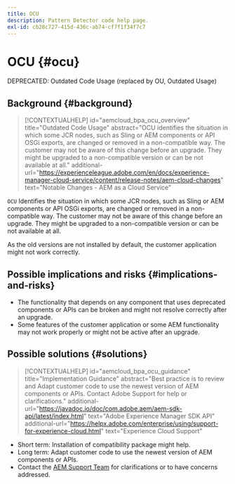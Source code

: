 ```yaml
---
title: OCU
description: Pattern Detector code help page.
exl-id: cb28c727-415d-436c-ab74-cf7f1f34f7c7
---
```

# OCU {#ocu}

DEPRECATED: Outdated Code Usage (replaced by OU, Outdated Usage)

## Background {#background}

>[!CONTEXTUALHELP]
>id="aemcloud_bpa_ocu_overview"
>title="Outdated Code Usage"
>abstract="OCU identifies the situation in which some JCR nodes, such as Sling or AEM components or API OSGi exports, are changed or removed in a non-compatible way. The customer may not be aware of this change before an upgrade. They might be upgraded to a non-compatible version or can be not available at all."
>additional-url="https://experienceleague.adobe.com/en/docs/experience-manager-cloud-service/content/release-notes/aem-cloud-changes" text="Notable Changes - AEM as a Cloud Service"

`OCU`  Identifies the situation in which some JCR nodes, such as Sling or AEM components or API OSGi exports, are changed or removed in a non-compatible way. The customer may not be aware of this change before an upgrade. They might be upgraded to a non-compatible version or can be not available at all.

As the old versions are not installed by default, the customer application might not work correctly.

## Possible implications and risks {#implications-and-risks}

* The functionality that depends on any component that uses deprecated components or APIs can be broken and might not resolve correctly after an upgrade.
* Some features of the customer application or some AEM functionality may not work properly or might not be active after an upgrade.

## Possible solutions {#solutions}

>[!CONTEXTUALHELP]
>id="aemcloud_bpa_ocu_guidance"
>title="Implementation Guidance"
>abstract="Best practice is to review and Adapt customer code to use the newest version of AEM components or APIs. Contact Adobe Support for help or clarifications."
>additional-url="https://javadoc.io/doc/com.adobe.aem/aem-sdk-api/latest/index.html" text="Adobe Experience Manager SDK API"
>additional-url="https://helpx.adobe.com/enterprise/using/support-for-experience-cloud.html" text="Experience Cloud Support"

* Short term: Installation of compatibility package might help.
* Long term: Adapt customer code to use the newest version of AEM components or APIs.
* Contact the [AEM Support Team](https://helpx.adobe.com/enterprise/using/support-for-experience-cloud.html) for clarifications or to have concerns addressed.
